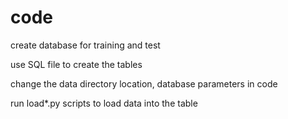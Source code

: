 code
====
create database for training and test 

use SQL file to create the tables

change the data directory location, database parameters in code 

run load*.py scripts to load data into the table

